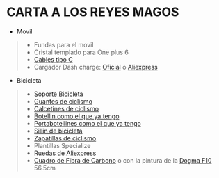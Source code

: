 # CARTA A LOS REYES MAGOS

* Movil

>* Fundas para el movil
>* Cristal templado para One plus 6
>* [Cables tipo C](https://www.amazon.es/AUKEY-Sincronizaci%C3%B3n-Samsung-Galaxy-MacBook/dp/B01ISKOPOK/ref=pd_sim_147_7?_encoding=UTF8&pd_rd_i=B01ISKOPOK&pd_rd_r=4d61c123-74e7-11e9-81c3-8ba35bc13d5c&pd_rd_w=MLw9M&pd_rd_wg=oJlvP&pf_rd_p=c5e8da29-5841-4f7b-8c21-cf8ed834359e&pf_rd_r=06WPACFNW5SRG2C4XQKM&psc=1&refRID=06WPACFNW5SRG2C4XQKM)
>* Cargador Dash charge: [Oficial](https://www.oneplus.com/es/oneplus-fast-charge-power-bundle) o [Aliexpress](https://es.aliexpress.com/store/product/Original-OnePlus-5-charger-dash-charger-OnePlus-3-3T-charger-EU-5V4A-fast-quick-charge-Adapter/1434006_32826010063.html?spm=a219c.search0104.3.2.45bb1304Jr2lt8&ws_ab_test=searchweb0_0,searchweb201602_2_10065_10068_10547_319_10891_317_10548_10696_10924_453_10084_454_10083_10927_10618_10920_10921_10922_10307_10820_10301_10821_10303_537_536_10059_10884_10887_100031_321_322_10103_5727015_5727515-5727015,searchweb201603_51,ppcSwitch_0&algo_expid=ad746d82-c118-411d-bf62-801b90c3f3ae-0&algo_pvid=ad746d82-c118-411d-bf62-801b90c3f3ae)

* Bicicleta

>* [Soporte Bicicleta](https://www.decathlon.es/es/p/pie-para-guardar-1-bicicleta/_/R-p-X8241261?mc=8241261&c=NEGRO)
>* [Guantes de ciclismo](https://www.deporvillage.com/guantes-bora-hansgrohe-2018-world-champion)
>* [Calcetines de ciclismo](https://www.specialized.com/es/es/sl-elite-summer-sock/p/154807?color=246923-154807#)
>* [Botellin como el que ya tengo](https://www.recambios-bici.es/1847837-bidon-camelbak-podium-710-ml.html?gclid=CjwKCAjw5dnmBRACEiwAmMYGOReOVw3ihvkdp3NYrzK3TwQ87-joIKRb2t0fS-37tJTgnMFh3bDBnhoC318QAvD_BwE#/undefined-capacidad-710_ml/colores-rojo)
>* [Portabotellines como el que ya tengo](https://www.amazon.es/Elite-Custom-Race-Portabid%C3%B3n-elast%C3%B3mero/dp/B006GF0S1E/ref=sr_1_35?__mk_es_ES=%C3%85M%C3%85%C5%BD%C3%95%C3%91&crid=XTZJET77IJ14&keywords=soporte%2Bciclismo&qid=1557591282&s=gateway&sprefix=soporte%2Bcicl%2Caps%2C277&sr=8-35&th=1)
>* [Sillin de bicicleta](https://www.amazon.es/Prologo-KEPS200HB30AM-Sill%C3%ADn-de-ciclismo/dp/B00A2MWDH4/ref=sr_1_10?__mk_es_ES=%C3%85M%C3%85%C5%BD%C3%95%C3%91&keywords=sillines&qid=1563621843&s=sports&sr=1-10&th=1)
>* [Zapatillas de ciclismo](https://www.fizik.com/eu_en/tempo-overcurve-r5.html?cId=93-item-9)
>* Plantillas Specialize
>* [Ruedas de Aliexpress](https://es.aliexpress.com/item/Carbono-CENTRO-DE-LUZ-ultra-700C-40mm-bicicleta-de-carretera-de-aleaci-n-de-aluminio-llanta/32958284009.html?spm=a2g0o.cart.99999999.284.6e6e3c00ezXOGm)
>* [Cuadro de Fibra de Carbono](https://es.aliexpress.com/item/2019-nuevo-de-carretera-de-carbono-bicicleta-de-carretera-ciclismo-bicicleta-de-marcos-de-la-marca/32861247643.html?spm=a2g0o.cart.99999999.282.2e203c001d0N3V) o con la pintura de la [Dogma F10](https://es.aliexpress.com/store/product/Customized-2019-newly-carbon-road-frame-carbon-fibre-racing-bicycle-frame-glossy-matte-BSA-BB30-for/3147028_32953133159.html?spm=a219c.search0104.3.44.166375ffRozee4&ws_ab_test=searchweb0_0,searchweb201602_3_10065_10068_10547_319_10891_317_10548_10696_10084_453_454_10083_10618_10307_10820_10821_10301_10303_537_536_10059_10884_10887_321_322_10103,searchweb201603_52,ppcSwitch_0&algo_expid=243c8635-708a-404d-88a0-163c492f6f77-5&algo_pvid=243c8635-708a-404d-88a0-163c492f6f77) 56.5cm
